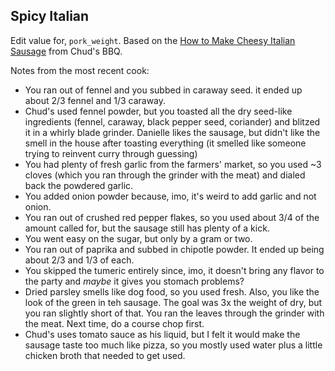 ## Spicy Italian
Edit value for, `pork_weight`. Based on the [How to Make Cheesy Italian Sausage](https://www.youtube.com/watch?v=sUSfoC3H8Kk) from Chud's BBQ.

Notes from the most recent cook:
- You ran out of fennel and you subbed in caraway seed. it ended up about 2/3 fennel and 1/3 caraway.
- Chud's used fennel powder, but you toasted all the dry seed-like ingredients (fennel, caraway, black pepper seed, coriander) and blitzed it in a whirly blade grinder. Danielle likes the sausage, but didn't like the smell in the house after toasting everything (it smelled like someone trying to reinvent curry through guessing)
- You had plenty of fresh garlic from the farmers' market, so you used ~3 cloves (which you ran through the grinder with the meat) and dialed back the powdered garlic.
- You added onion powder because, imo, it's weird to add garlic and not onion.
- You ran out of crushed red pepper flakes, so you used about 3/4 of the amount called for, but the sausage still has plenty of a kick.
- You went easy on the sugar, but only by a gram or two.
- You ran out of paprika and subbed in chipotle powder. It ended up being about 2/3 and 1/3 of each.
- You skipped the tumeric entirely since, imo, it doesn't bring any flavor to the party and _maybe_ it gives you stomach problems?
- Dried parsley smells like dog food, so you used fresh. Also, you like the look of the green in teh sausage. The goal was 3x the weight of dry, but you ran slightly short of that. You ran the leaves through the grinder with the meat. Next time, do a course chop first.
- Chud's uses tomato sauce as his liquid, but I felt it would make the sausage taste too much like pizza, so you mostly used water plus a little chicken broth that needed to get used.
